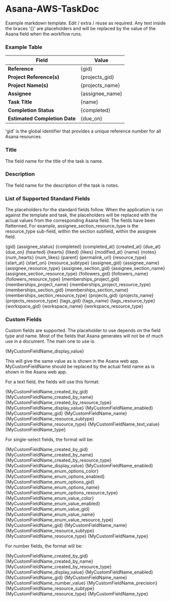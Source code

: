 <link rel="stylesheet" href="markdown.css">

# Asana-AWS-TaskDoc

Example markdown template.
Edit / extra / reuse as required.
Any text inside the braces '{}' are placeholders and will be replaced by the
value of the Asana field when the workflow runs.

### Example Table

| Field                         | Value              |
|-------------------------------|--------------------|
| **Reference**                 | {gid}              |
| **Project Reference(s)**      | {projects_gid}     |
| **Project Name(s)**           | {projects_name}    |
| **Assignee**                  | {assignee_name}    |
| **Task Title**                | {name}             |
| **Completion Status**         | {completed}        |
| **Estimated Completion Date** | {due_on}           |

'gid' is the global identifier that provides a unique reference number for
all Asana resources.

### Title

The field name for the title of the task is name.

### Description

The field name for the description of the task is notes.

### List of Supported Standard Fields

The placeholders for the standard fields follow. When the application is run against the template and task, the placeholders will be replaced with the actual values from the corresponding Asana field. The fields have been flattenned, For example, assignee_section_resource_type is the resource_type sub-field, within the section subfield, within the assignee field.

{gid}
{assignee_status}
{completed}
{completed_at}
{created_at}
{due_at}
{due_on}
{hearted}
{hearts}
{liked}
{likes}
{modified_at}
{name}
{notes}
{num_hearts}
{num_likes}
{parent}
{permalink_url}
{resource_type}
{start_at}
{start_on}
{resource_subtype}
{assignee_gid}
{assignee_name}
{assignee_resource_type}
{assignee_section_gid}
{assignee_section_name}
{assignee_section_resource_type}
{followers_gid}
{followers_name}
{followers_resource_type}
{memberships_project_gid}
{memberships_project_name}
{memberships_project_resource_type}
{memberships_section_gid}
{memberships_section_name}
{memberships_section_resource_type}
{projects_gid}
{projects_name}
{projects_resource_type}
{tags_gid}
{tags_name}
{tags_resource_type}
{workspace_gid}
{workspace_name}
{workspace_resource_type}


### Custom Fields ###

Custom fields are supported. The placeholder to use depends on the field type and name.
Most of the fields that Asana generates will not be of much use in a document.
The main one to use is:

{MyCustomFieldName_display_value}

This will give the same value as is shown in the Asana web app.
MyCustomFieldName should be replaced by the actual field name as is
shown in the Asana web app.

For a text field, the fields will use this format:

{MyCustomFieldName_created_by_gid}
{MyCustomFieldName_created_by_name}
{MyCustomFieldName_created_by_resource_type}
{MyCustomFieldName_display_value}
{MyCustomFieldName_enabled}
{MyCustomFieldName_gid}
{MyCustomFieldName_name}
{MyCustomFieldName_resource_subtype}
{MyCustomFieldName_resource_type}
{MyCustomFieldName_text_value}
{MyCustomFieldName_type}

For single-select fields, the format will be:

{MyCustomFieldName_created_by_gid}
{MyCustomFieldName_created_by_name}
{MyCustomFieldName_created_by_resource_type}
{MyCustomFieldName_display_value}
{MyCustomFieldName_enabled}
{MyCustomFieldName_enum_options_color}
{MyCustomFieldName_enum_options_enabled}
{MyCustomFieldName_enum_options_gid}
{MyCustomFieldName_enum_options_name}
{MyCustomFieldName_enum_options_resource_type}
{MyCustomFieldName_enum_value_color}
{MyCustomFieldName_enum_value_enabled}
{MyCustomFieldName_enum_value_gid}
{MyCustomFieldName_enum_value_name}
{MyCustomFieldName_enum_value_resource_type}
{MyCustomFieldName_gid}
{MyCustomFieldName_name}
{MyCustomFieldName_resource_subtype}
{MyCustomFieldName_resource_type}
{MyCustomFieldName_type}

For number fields, the format will be:

{MyCustomFieldName_created_by_gid}
{MyCustomFieldName_created_by_name}
{MyCustomFieldName_created_by_resource_type}
{MyCustomFieldName_display_value}
{MyCustomFieldName_enabled}
{MyCustomFieldName_gid}
{MyCustomFieldName_name}
{MyCustomFieldName_number_value}
{MyCustomFieldName_precision}
{MyCustomFieldName_resource_subtype}
{MyCustomFieldName_resource_type}
{MyCustomFieldName_type}
